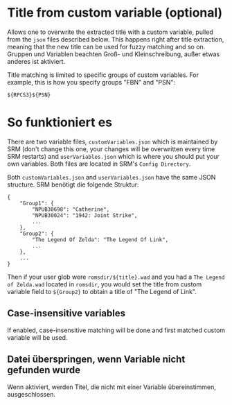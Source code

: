 # Title from custom variable (optional)
Allows one to overwrite the extracted title with a custom variable, pulled from the `json` files described below. This happens right after title extraction, meaning that the new title can be used for fuzzy matching and so on. Gruppen und Variablen beachten Groß- und Kleinschreibung, außer etwas anderes ist aktiviert.

Title matching is limited to specific groups of custom variables. For example, this is how you specify groups "FBN" and "PSN":
```
${RPCS3}${PSN}
```

# So funktioniert es
There are two variable files, `customVariables.json` which is maintained by SRM (don't change this one, your changes will be overwritten every time SRM restarts) and `userVariables.json` which is where you should put your own variables. Both files are located in SRM's `Config Directory`.



Both `customVariables.json` and `userVariables.json` have the same JSON structure. SRM benötigt die folgende Struktur:

```
{
    "Group1": {
        "NPUB30698": "Catherine",
        "NPUB30024": "1942: Joint Strike",
        ...
    },
    "Group2": {
        "The Legend Of Zelda": "The Legend Of Link",
        ...
    },
    ...
}
```

Then if your user glob were `romsdir/${title}.wad` and you had a `The Legend of Zelda.wad` located in `romsdir`, you would set the title from custom variable field to `${Group2}` to obtain a title of "The Legend of Link".

## Case-insensitive variables
If enabled, case-insensitive matching will be done and first matched custom variable will be used.

## Datei überspringen, wenn Variable nicht gefunden wurde
Wenn aktiviert, werden Titel, die nicht mit einer Variable übereinstimmen, ausgeschlossen.